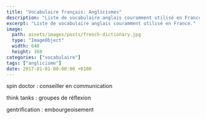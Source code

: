 ```yaml
---
title: "Vocabulaire français: Anglicismes"
description: "Liste de vocabulaire anglais couramment utilisé en France."
excerpt: "Liste de vocabulaire anglais couramment utilisé en France."
image:
  path: assets/images/posts/french-dictionary.jpg
  type: "ImageObject"
  width: 640
  height: 360
categories: ["vocabulaire"]
tags: ["anglicisme"]
date: 2017-01-01 00:00:00 +0100
---
```


spin doctor
: conseiller en communication

think tanks
: groupes de réflexion

gentrification
: embourgeoisement
